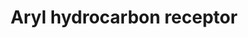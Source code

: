 ---
annotations:
- id: PW:0000004
  parent: regulatory pathway
  type: Pathway Ontology
  value: regulatory pathway
- id: DOID:5395
  parent: disease of cellular proliferation
  type: Disease Ontology
  value: functioning pituitary adenoma
- id: PW:0000003
  parent: signaling pathway
  type: Pathway Ontology
  value: signaling pathway
authors:
- Mkutmon
- Egonw
- Ariutta
- AlexanderPico
- MaintBot
- Eweitz
description: The Aryl Hydrocarbon receptor (AhR) is ligand activated transcription
  factor that regulates wide spectrum of gene expression. The main mediator of AhR
  is 2,3,7,8-Tetrachlorodibenzo-p-dioxin (TCDD) or polycyclic aromatic hydrocarbons
  which are widespread environmental pollutant causing a variety of severe health
  effects, e.g. immunosuppression, carcinogenesis and hepatotoxicity.   AhR is a member
  of basic helix-loop-helix-Per-Arnt-Sim (bHLH-PAS) superfamily of transcription factors.
  In the absence of ligand, the AhR can be found in the cytosol, bound to a dimer
  of the heat shock protein of 90 kDa (Hsp90) and the immunophilin-like protein, AIP
  (also known as XAP2 and ARA9). Upon ligand binding, the AHR translocates to the
  nucleus and binds with ARNT. The AHR/ARNT heterodimer binds to xenobiotic response
  elements and regulates a diverse set of genes
last-edited: 2021-05-21
organisms:
- Bos taurus
redirect_from:
- /index.php/Pathway:WP3226
- /instance/WP3226
revision: null
schema-jsonld:
- '@context': https://schema.org/
  '@id': https://wikipathways.github.io/pathways/WP3226.html
  '@type': Dataset
  creator:
    '@type': Organization
    name: WikiPathways
  description: The Aryl Hydrocarbon receptor (AhR) is ligand activated transcription
    factor that regulates wide spectrum of gene expression. The main mediator of AhR
    is 2,3,7,8-Tetrachlorodibenzo-p-dioxin (TCDD) or polycyclic aromatic hydrocarbons
    which are widespread environmental pollutant causing a variety of severe health
    effects, e.g. immunosuppression, carcinogenesis and hepatotoxicity.   AhR is a
    member of basic helix-loop-helix-Per-Arnt-Sim (bHLH-PAS) superfamily of transcription
    factors. In the absence of ligand, the AhR can be found in the cytosol, bound
    to a dimer of the heat shock protein of 90 kDa (Hsp90) and the immunophilin-like
    protein, AIP (also known as XAP2 and ARA9). Upon ligand binding, the AHR translocates
    to the nucleus and binds with ARNT. The AHR/ARNT heterodimer binds to xenobiotic
    response elements and regulates a diverse set of genes
  keywords:
  - ''
  - AHR
  - AHRR
  - AIP
  - ARNT
  - Angiogenesis
  - CCL1
  - CD36
  - CDC37
  - CDK2
  - CDKN1A
  - CDKN1B
  - CYP1A1
  - CYP1A2
  - CYP1B1
  - Calcium Channel
  - Cell Survival
  - Cell cycle inhibition
  - DRE region
  - Detoxification of Xenobiotics and  metabolism of xenobiotics
  - E2F1
  - EBNA-3
  - EGFR
  - EGFR Pathway
  - EP300
  - ESR1
  - Estrogen Metabolism and modulation of Estrogen receptor signalling
  - FAS/ FAS-L (Apoptosis)
  - FGF21
  - GCLC
  - HPGDS
  - HRAS
  - HSP90AA1
  - KLF6
  - KRAS
  - LPL
  - MAP2K1
  - MAPK1
  - MYC
  - NCOA7
  - NCOR2
  - NF1
  - NFE2L2
  - NFKB1
  - NQO1
  - NRAS
  - NRIP1
  - Oxidative Stress
  - PAH
  - PGHS-2
  - PLAGL1
  - PSRC1
  - RAF1
  - RB1
  - RELA
  - RET
  - SRC
  - TATA
  - TCDD
  - TNF
  - VEGFA
  - XRE
  - 'proliferation and tumorigenesis '
  license: CC0
  name: Aryl hydrocarbon receptor
seo: CreativeWork
title: Aryl hydrocarbon receptor
wpid: WP3226
---